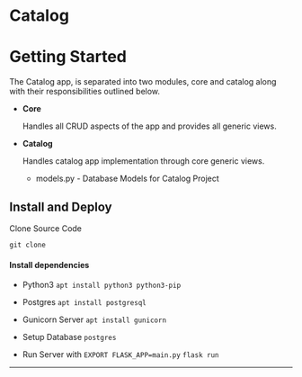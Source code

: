 # Catalog

# Getting Started

The Catalog app, is separated into two modules, core and catalog along with their
responsibilities outlined below.

* **Core**

    Handles all CRUD aspects of the app and provides all generic views.
   

* **Catalog**

    Handles catalog app implementation through core generic views.
    * models.py - Database Models for Catalog Project 

## Install and Deploy

Clone Source Code

`git clone `

#### Install dependencies

* Python3 
    `apt install python3 python3-pip`

* Postgres
    `apt install postgresql`
    
* Gunicorn Server
    `apt install gunicorn`
    
* Setup Database
    `postgres`
    
* Run Server with 
    `EXPORT FLASK_APP=main.py`
    `flask run`

___
